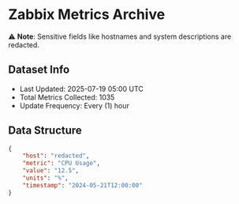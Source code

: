 # Zabbix Metrics Archive

⚠️ **Note**: Sensitive fields like hostnames and system descriptions are redacted.

## Dataset Info
- Last Updated: 2025-07-19 05:00 UTC
- Total Metrics Collected: 1035
- Update Frequency: Every (1) hour

## Data Structure
```json
{
    "host": "redacted",
    "metric": "CPU Usage",
    "value": "12.5",
    "units": "%",
    "timestamp": "2024-05-21T12:00:00"
}
```
